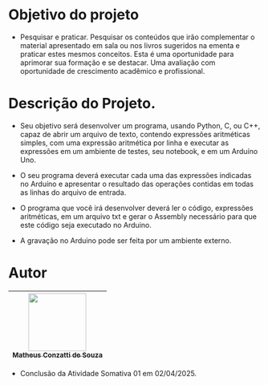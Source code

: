 # Objetivo do projeto

- Pesquisar e praticar. Pesquisar os conteúdos que irão complementar o material apresentado em sala ou nos livros sugeridos na ementa e praticar estes mesmos conceitos. Esta é uma oportunidade para aprimorar sua formação e se destacar. Uma avaliação com oportunidade de crescimento acadêmico e profissional.

# Descrição do Projeto.

- Seu objetivo será desenvolver um programa, usando Python, C, ou C++, capaz de abrir um arquivo de texto, contendo expressões aritméticas simples, com uma expressão aritmética por linha e executar as expressões em um ambiente de testes, seu notebook, e em um Arduíno Uno.

- O seu programa deverá executar cada uma das expressões indicadas no Arduíno e apresentar o resultado das operações contidas em todas as linhas do arquivo de entrada.

- O programa que você irá desenvolver deverá ler o código, expressões aritméticas, em um arquivo txt e gerar o Assembly necessário para que este código seja executado no Arduino. 

- A gravação no Arduino pode ser feita por um ambiente externo.

# Autor

| [<img loading="lazy" src="https://avatars.githubusercontent.com/u/73480995?s=400&u=59cdf2580e9db08617dd13ea6b14e5ed2086fde8&v=4" width=115><br><sub>Matheus Conzatti de Souza</sub>](https://github.com/Matheus-Conzatti) |  
| :---: |

- Conclusão da Atividade Somativa 01 em 02/04/2025.